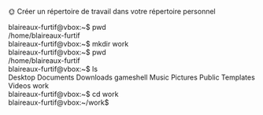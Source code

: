 🌞 Créer un répertoire de travail dans votre répertoire personnel

blaireaux-furtif@vbox:~$ pwd  
/home/blaireaux-furtif  
blaireaux-furtif@vbox:~$ mkdir work  
blaireaux-furtif@vbox:~$ pwd  
/home/blaireaux-furtif  
blaireaux-furtif@vbox:~$ ls  
Desktop  Documents  Downloads  gameshell  Music  Pictures  Public  Templates  Videos  work  
blaireaux-furtif@vbox:~$ cd work  
blaireaux-furtif@vbox:~/work$  